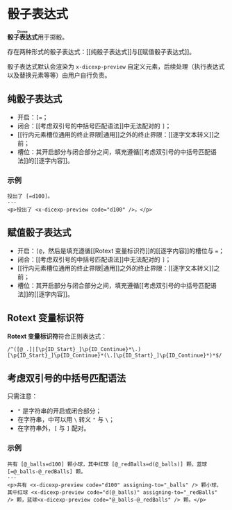 # 骰子表达式

**<ruby>骰子表达式<rt>Dicexp</rt></ruby>**&#x200B;用于掷骰。

存在两种形式的骰子表达式：[[纯骰子表达式]]与[[赋值骰子表达式]]。

骰子表达式默认会渲染为 `x-dicexp-preview` 自定义元素，后续处理（执行表达<wbr />
式以及替换元素等等）由用户自行负责。

## 纯骰子表达式

- 开启：`[=`；
- 闭合：[[考虑双引号的中括号匹配语法]]中无法配对的 `]`；
- [[行内元素槽位通用的终止界限|通用]]之外的终止界限：[[逐字文本转义]]之前；
- 槽位：其开启部分与闭合部分之间，填充遵循[[考虑双引号的中括号匹配语法]]<wbr />
  的[[逐字内容]]。

### 示例

```example
投出了 [=d100]。
···
<p>投出了 <x-dicexp-preview code="d100" />。</p>
```

## 赋值骰子表达式

- 开启：`[@`，然后是填充遵循[[Rotext 变量标识符]]的[[逐字内容]]的槽位与 `=`；
- 闭合：[[考虑双引号的中括号匹配语法]]中无法配对的 `]`；
- [[行内元素槽位通用的终止界限|通用]]之外的终止界限：[[逐字文本转义]]之前；
- 槽位：其开启部分与闭合部分之间，填充遵循[[考虑双引号的中括号匹配语法]]<wbr />
  的[[逐字内容]]。

## Rotext 变量标识符

**Rotext 变量标识符**符合正则表达式：

```regexp
/^([@_.]|[\p{ID_Start}_]\p{ID_Continue}*\.)[\p{ID_Start}_]\p{ID_Continue}*(\.[\p{ID_Start}_]\p{ID_Continue}*)*$/
```

## 考虑双引号的中括号匹配语法

只需注意：

- `"` 是字符串的开启或闭合部分；
- 在字符串，中可以用 `\` 转义 `"` 与 `\`；
- 在字符串外，`[` 与 `]` 配对。

### 示例

```example
共有 [@_balls=d100] 颗小球，其中红球 [@_redBalls=d(@_balls)] 颗，蓝球 [=@_balls-@_redBalls] 颗。
···
<p>共有 <x-dicexp-preview code="d100" assigning-to="_balls" /> 颗小球，其中红球 <x-dicexp-preview code="d(@_balls)" assigning-to="_redBalls" /> 颗，蓝球<x-dicexp-preview code="@_balls-@_redBalls" /> 颗。</p>
```
